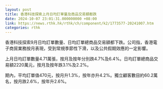 ```yaml
---
layout: post
title: 香港科技探索上月日均訂單量及商品交易額都跌
date: 2024-10-07 23:01:31.000000000 +08:00
link: https://news.rthk.hk/rthk/ch/component/k2/1773577-20241007.htm
categories: rthk
---
```


香港科技探索9月日均訂單數量、日均訂單總商品交易額都下跌。公司指，香港電子商貿業務按月表現，受到常規季節性下滑，以及公共假期效應的一定影響。

上月日均訂單數量4.71萬張，按月及按年分別跌4.7%及6.4%。日均訂單總商品交易額2220萬元，按月及按年跌3.1%及2.2%。

期內，平均訂單值470元，按月升1.3%，按年亦升4.2%。獨立顧客數目約60.2萬名，按月跌2.6%，按年升2.6%。
